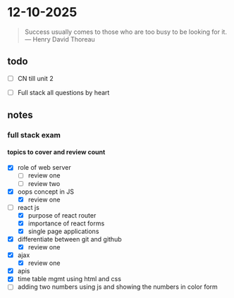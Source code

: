 # 12-10-2025

> Success usually comes to those who are too busy to be looking for it. — Henry David Thoreau


## todo 
- [ ] CN till unit 2 
- [ ] Full stack all questions by heart


## notes 
### full stack exam
#### topics to cover and review count 
- [x] role of web server 
	- [ ] review one 
	- [ ] review two
- [x] oops concept in JS
	- [x] review one 
- [ ] react js 
	- [x] purpose of react router
	- [x] importance of react forms 
	- [x] single page applications
- [x] differentiate between git and github
	- [x] review one
- [x] ajax 
	- [x] review one 
- [x] apis 
- [x] time table mgmt using html and css 
- [ ] adding two numbers using js and showing the numbers in color form 
